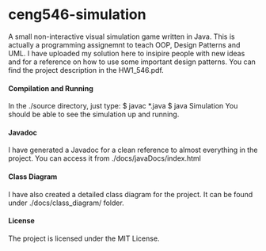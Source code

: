 # ceng546-simulation
A small non-interactive visual simulation game written in Java. This is actually a programming assignemnt to teach OOP, Design Patterns and UML. I have uploaded my solution here to insipire people with new ideas and for a reference on how to use some important design patterns.
You can find the project description in the HW1_546.pdf.

#### Compilation and Running
In the ./source directory, just type:
$ javac *.java
$ java Simulation
You should be able to see the simulation up and running.

#### Javadoc
I have generated a Javadoc for a clean reference to almost everything in the project. You can access it from ./docs/javaDocs/index.html

#### Class Diagram
I have also created a detailed class diagram for the project. It can be found under ./docs/class_diagram/ folder.

#### License
The project is licensed under the MIT License.
